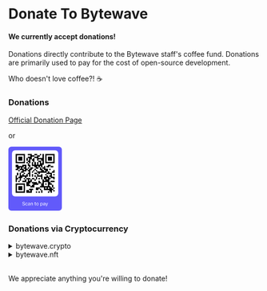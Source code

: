 # Donate To Bytewave

#### We currently accept donations!

Donations directly contribute to the Bytewave staff's coffee fund. Donations are
primarily used to pay for the cost of open-source development.

Who doesn't love coffee?! :coffee:

### Donations

[Official Donation Page](https://ko-fi.com/bytewaveco)

or

[<img src="https://github.com/bytewaveco/.github/raw/main/profile/assets/img/stripe.png" alt="Official Stripe Donation Page" height="128" />](https://buy.stripe.com/28o5m9eyi8QteKkaEE)

### Donations via Cryptocurrency

<details>
<summary>bytewave.crypto</summary>

- ETH (0xba075089615552aabc7784e084f4b7e6cda7cc53)
- BTC (bc1qz9ypaccl0u6p8sk0crcjp4n96srklr53w3l799)
- LTC (ltc1qj9r29fvcfrclhlf9da7ttmdwnlnzwpk9vgrh9m)
- XRP (rKaiuRxKyJc8vv5cpKitG8dSVLz3KooPJh)
- ZIL (zil19tqlyuznqqr52762yldtyv86mfp62psu7f2f0v)
- USDC (0xba075089615552aabc7784e084f4b7e6cda7cc53)
- MATIC ERC20 (0xba075089615552aabc7784e084f4b7e6cda7cc53)
</details>

<details>
<summary>bytewave.nft</summary>

- ETH (0xba075089615552aabc7784e084f4b7e6cda7cc53)
- BTC (bc1qz9ypaccl0u6p8sk0crcjp4n96srklr53w3l799)
- LTC (ltc1qj9r29fvcfrclhlf9da7ttmdwnlnzwpk9vgrh9m)
- XRP (rKaiuRxKyJc8vv5cpKitG8dSVLz3KooPJh)
- ZIL (zil19tqlyuznqqr52762yldtyv86mfp62psu7f2f0v)
</details>

<br/>

We appreciate anything you're willing to donate!
